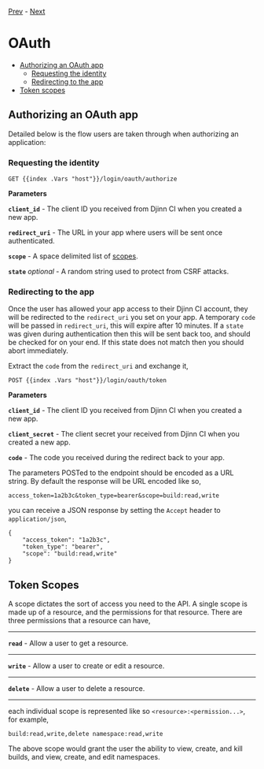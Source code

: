 [Prev](/api/namespaces) - [Next](/api/objects)

# OAuth

* [Authorizing an OAuth app](#authorizing-an-oauth-app)
  * [Requesting the identity](#requesting-the-identity)
  * [Redirecting to the app](#redirecting-to-the-app)
* [Token scopes](#token-scopes)

## Authorizing an OAuth app

<div class="api-section">
<div class="api-doc">

Detailed below is the flow users are taken through when authorizing an
application:

### Requesting the identity

    GET {{index .Vars "host"}}/login/oauth/authorize

**Parameters**

**`client_id`** - The client ID you received from Djinn CI when you created a
new app. 

**`redirect_uri`** - The URL in your app where users will be sent once
authenticated.

**`scope`** - A space delimited list of [scopes](/api/oauth#token-scopes).

**`state`** *optional* - A random string used to protect from CSRF attacks.

### Redirecting to the app

Once the user has allowed your app access to their Djinn CI account, they will
be redirected to the `redirect_uri` you set on your app. A temporary `code`
will be passed in `redirect_uri`, this will expire after 10 minutes. If a 
`state` was given during authentication then this will be sent back too, and
should be checked for on your end. If this state does not match then you should
abort immediately.

Extract the `code` from the `redirect_uri` and exchange it,

    POST {{index .Vars "host"}}/login/oauth/token

**Parameters**

**`client_id`** - The client ID you received from Djinn CI when you created a
new app.

**`client_secret`** - The client secret your received from Djinn CI when you
created a new app.

**`code`** - The code you received during the redirect back to your app.

The parameters POSTed to the endpoint should be encoded as a URL string. By
default the response will be URL encoded like so,

    access_token=1a2b3c&token_type=bearer&scope=build:read,write

you can receive a JSON response by setting the `Accept` header to
`application/json`,

    {
        "access_token": "1a2b3c",
        "token_type": "bearer",
        "scope": "build:read,write"
    }

</div>
</div>

## Token Scopes

<div class="api-section">
<div class="api-doc">

A scope dictates the sort of access you need to the API. A single scope is made
up of a resource, and the permissions for that resource. There are three
permissions that a resource can have,

---

**`read`** - Allow a user to get a resource.

---

**`write`** - Allow a user to create or edit a resource.

---

**`delete`** - Allow a user to delete a resource.

---

each individual scope is represented like so `<resource>:<permission...>`, for
example,

    build:read,write,delete namespace:read,write

The above scope would grant the user the ability to view, create, and kill
builds, and view, create, and edit namespaces.

</div>
</div>
